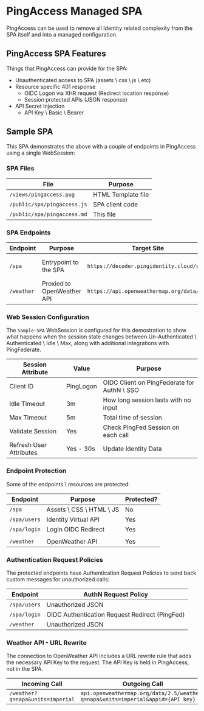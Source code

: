 # PingAccess Managed SPA

PingAccess can be used to remove all Identity related complexity from the SPA itself and into a managed configuration.

## PingAccess SPA Features
Things that PingAccess can provide for the SPA:
* Unauthenticated access to SPA (assets \ css \ js \ etc)
* Resource specific 401 response
  * OIDC Logon via XHR request
    (Redirect location response)
  * Session protected APIs
    (JSON response)
* API Secret Injection
  * API Key \ Basic \ Bearer

## Sample SPA
This SPA demonstrates the above with a couple of endpoints in PingAccess using a single WebSession:

### SPA Files
| File | Purpose |
| --- | --- |
| `/views/pingaccess.pug` | HTML Template file |
| `/public/spa/pingaccess.js` | SPA client code |
| `/public/spa/pingaccess.md` | This file |

### SPA Endpoints

| Endpoint | Purpose | Target Site | WebSession |
| --- | --- | --- | --- |
| `/spa` | Entrypoint to the SPA | `https://decoder.pingidentity.cloud/spa` | Sample Session - SPA |
| `/weather` | Proxied to OpenWeather API | `https://api.openweathermap.org/data/2.5` | Sample Session - SPA |

### Web Session Configuration
The `Sample-SPA` WebSession is configured for this demostration to show what happens when the session state changes
between Un-Authenticated \ Authenticated \ Idle \ Max, along with additional integrations with PingFederate.

| Session Attribute | Value | Purpose |
| --- | --- | --- |
| Client ID | PingLogon | OIDC Client on PingFederate for AuthN \ SSO |
| Idle Timeout | 3m | How long session lasts with no input |
| Max Timeout | 5m | Total time of session |
| Validate Session | Yes | Check PingFed Session on each call |
| Refresh User Attributes | Yes - 30s | Update Identity Data |

### Endpoint Protection
Some of the endpoints \ resources are protected:

| Endpoint | Purpose | Protected? |
| --- | --- | --- |
| `/spa` | Assets \ CSS \ HTML \ JS | No | 
| `/spa/users` | Identity Virtual API | Yes |
| `/spa/login` | Login OIDC Redirect | Yes |
||||
| `/weather` | OpenWeather API | Yes |

### Authentication Request Policies
The protected endpoints have Authentication Request Policies to send back custom messages for unauthorized calls:

| Endpoint | AuthN Request Policy | 
| --- | --- |
| `/spa/users`| Unauthorized JSON |
| `/spa/login`| OIDC Authentication Request Redirect (PingFed) |
| `/weather` | Unauthorized JSON |

### Weather API - URL Rewrite
The connection to OpenWeather API includes a URL rewrite rule that adds the necessary API Key to the request. The API Key is held in PingAccess, not in the SPA.

| Incoming Call | Outgoing Call |
| --- | --- |
| `/weather?q=napa&units=imperial` | `api.openweathermap.org/data/2.5/weather?q=napa&units=imperial&appid={API key}` |
